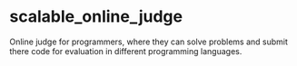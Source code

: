# scalable_online_judge
Online judge for programmers, where they can solve problems and submit there code for evaluation in different programming languages.
